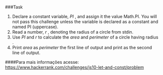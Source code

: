 ###Task

1. Declare a constant variable, *PI* , and assign it the value Math.PI. You will not pass this challenge unless the variable is declared as a constant and named PI (uppercase).
2. Read a number, *r* , denoting the radius of a circle from stdin.
3. Use *PI* and *r* to calculate the *area* and *perimeter* of a circle having radius .
4. Print *area* as *perimeter* the first line of output and print  as the second line of output.


####Para mais informações acesse: https://www.hackerrank.com/challenges/js10-let-and-const/problem
